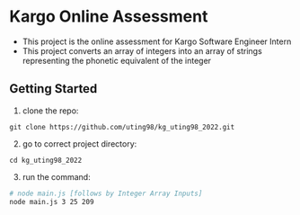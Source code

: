 # Kargo Online Assessment
- This project is the online assessment for Kargo Software Engineer Intern
- This project converts an array of integers into an array of strings representing the phonetic equivalent of the integer

## Getting Started
1. clone the repo: 
```
git clone https://github.com/uting98/kg_uting98_2022.git
``` 
2. go to correct project directory: 
```
cd kg_uting98_2022
```
3. run the command:
```bash
# node main.js [follows by Integer Array Inputs]
node main.js 3 25 209
```
